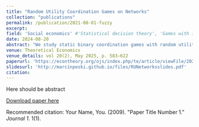 ```yaml
---
title: "Random Utility Coordination Games on Networks"
collection: "publications"
permalink: /publication/2021-08-01-fuzzy
excerpt: 
field: 'Social economics' #'Statistical decision theory', 'Games with incomplete information', 'Dynamic Games', 'Social economics'
date: 2024-08-20
abstract: "We study static binary coordination games with random utility played on networks. In equilibrium, each agent chooses an action only if a fraction of her neighbors with the same action is higher than a agent-specific i.i.d. threshold. A fuzzy convention x is a profile where (almost) all agents choose the high action if their threshold is smaller than x and low action otherwise. The random-utility (RU) dominant outcome x^{*} is a maximizer of an integral of the distribution of thresholds. The definition generalizes Harsanyi and Selten (1988)'s risk dominance to coordination games with random utility. We show that, on each sufficiently large and fine network, there is an equilibrium that is a fuzzy convention x^{*}. On some networks, including a city network, all equilibria are fuzzy conventions x^{*}. Finally, fuzzy conventions x^{*} are the only behavior that is robust to misspecification of the network structure."
venue: Theoretical Economics
venue_details: vol 20(2), May 2025, p. 583–622
paperurl: 'https://econtheory.org/ojs/index.php/te/article/viewFile/20250583/41958/1288'
slidesurl: 'http://marcinpeski.github.io/files/RUNetworksslides.pdf'
citation: 
---
```

Here should be abstract

[Download paper here](http://academicpages.github.io/files/paper1.pdf)

Recommended citation: Your Name, You. (2009). "Paper Title Number 1." <i>Journal 1</i>. 1(1).